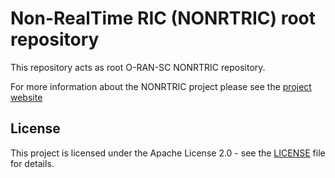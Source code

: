 # Non-RealTime RIC (NONRTRIC) root repository

This repository acts as root O-RAN-SC NONRTRIC repository. 

For more information about the NONRTRIC project please see the [project website](https://wiki.o-ran-sc.org/display/RICNR "O-RAN-SC NONRTRIC project")

## License


This project is licensed under the Apache License 2.0 - see the [LICENSE](LICENSE.txt) file for details.